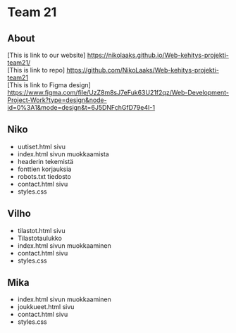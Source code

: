 # Team 21

## About

[This is link to our website]
https://nikolaaks.github.io/Web-kehitys-projekti-team21/ \
[This is link to repo]
https://github.com/NikoLaaks/Web-kehitys-projekti-team21 \
[This is link to Figma design]
https://www.figma.com/file/UzZ8m8sJ7eFuk63U21f2qz/Web-Development-Project-Work?type=design&node-id=0%3A1&mode=design&t=6J5DNFchGfD79e4I-1

## Niko
- uutiset.html sivu
- index.html sivun 
muokkaamista
- headerin tekemistä
- fonttien korjauksia
- robots.txt tiedosto
- contact.html sivu
- styles.css
## Vilho
- tilastot.html sivu
- Tilastotaulukko
- index.html sivun muokkaaminen
- contact.html sivu
- styles.css
## Mika
- index.html sivun muokkaaminen
- joukkueet.html sivu
- contact.html sivu
- styles.css
